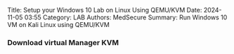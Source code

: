 Title: Setup your Windows 10 Lab on Linux Using QEMU/KVM
Date: 2024-11-05 03:55
Category: LAB
Authors: MedSecure
Summary: Run Windows 10 VM on Kali Linux using QEMU/KVM

### Download virtual Manager KVM 
